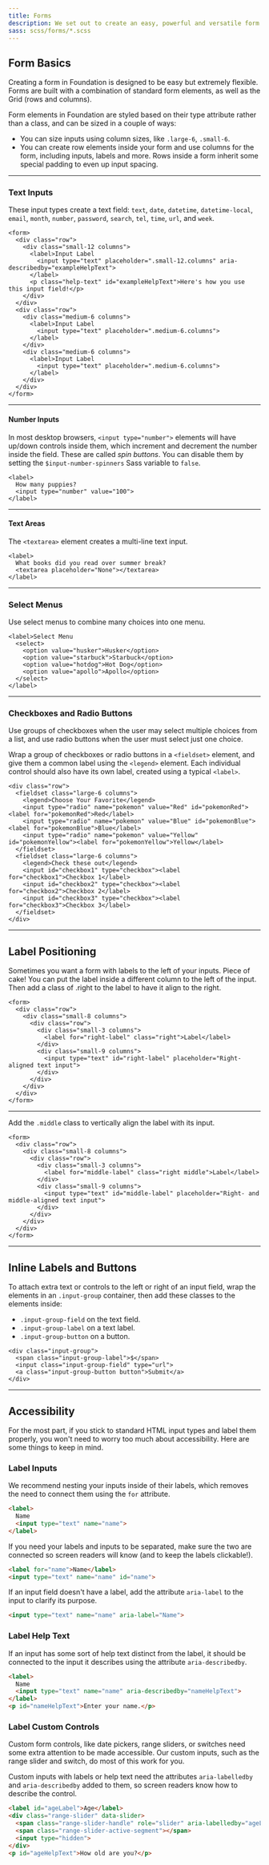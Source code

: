 ```yaml
---
title: Forms
description: We set out to create an easy, powerful and versatile form layout system. A combination of form styles and the Foundation grid means you can do almost anything.
sass: scss/forms/*.scss
---
```


## Form Basics

Creating a form in Foundation is designed to be easy but extremely flexible. Forms are built with a combination of standard form elements, as well as the Grid (rows and columns).

Form elements in Foundation are styled based on their type attribute rather than a class, and can be sized in a couple of ways:

- You can size inputs using column sizes, like `.large-6`, `.small-6`.
- You can create row elements inside your form and use columns for the form, including inputs, labels and more. Rows inside a form inherit some special padding to even up input spacing.

---

### Text Inputs

These input types create a text field: `text`, `date`, `datetime`, `datetime-local`, `email`, `month`, `number`, `password`, `search`, `tel`, `time`, `url`, and `week`.

```html_example
<form>
  <div class="row">
    <div class="small-12 columns">
      <label>Input Label
        <input type="text" placeholder=".small-12.columns" aria-describedby="exampleHelpText">
      </label>
      <p class="help-text" id="exampleHelpText">Here's how you use this input field!</p>
    </div>
  </div>
  <div class="row">
    <div class="medium-6 columns">
      <label>Input Label
        <input type="text" placeholder=".medium-6.columns">
      </label>
    </div>
    <div class="medium-6 columns">
      <label>Input Label
        <input type="text" placeholder=".medium-6.columns">
      </label>
    </div>
  </div>
</form>
```

---

#### Number Inputs

In most desktop browsers, `<input type="number">` elements will have up/down controls inside them, which increment and decrement the number inside the field. These are called *spin buttons*. You can disable them by setting the `$input-number-spinners` Sass variable to `false`.

```html_example
<label>
  How many puppies?
  <input type="number" value="100">
</label>
```

---

#### Text Areas

The `<textarea>` element creates a multi-line text input.

```html_example
<label>
  What books did you read over summer break?
  <textarea placeholder="None"></textarea>
</label>
```

---

### Select Menus

Use select menus to combine many choices into one menu.

```html_example
<label>Select Menu
  <select>
    <option value="husker">Husker</option>
    <option value="starbuck">Starbuck</option>
    <option value="hotdog">Hot Dog</option>
    <option value="apollo">Apollo</option>
  </select>
</label>
```

---

### Checkboxes and Radio Buttons

Use groups of checkboxes when the user may select multiple choices from a list, and use radio buttons when the user must select just one choice.

Wrap a group of checkboxes or radio buttons in a `<fieldset>` element, and give them a common label using the `<legend>` element. Each individual control should also have its own label, created using a typical `<label>`.

```html_example
<div class="row">
  <fieldset class="large-6 columns">
    <legend>Choose Your Favorite</legend>
    <input type="radio" name="pokemon" value="Red" id="pokemonRed"><label for="pokemonRed">Red</label>
    <input type="radio" name="pokemon" value="Blue" id="pokemonBlue"><label for="pokemonBlue">Blue</label>
    <input type="radio" name="pokemon" value="Yellow" id="pokemonYellow"><label for="pokemonYellow">Yellow</label>
  </fieldset>
  <fieldset class="large-6 columns">
    <legend>Check these out</legend>
    <input id="checkbox1" type="checkbox"><label for="checkbox1">Checkbox 1</label>
    <input id="checkbox2" type="checkbox"><label for="checkbox2">Checkbox 2</label>
    <input id="checkbox3" type="checkbox"><label for="checkbox3">Checkbox 3</label>
  </fieldset>
</div>
```

---

## Label Positioning

Sometimes you want a form with labels to the left of your inputs. Piece of cake! You can put the label inside a different column to the left of the input. Then add a class of .right to the label to have it align to the right.

```html_example
<form>
  <div class="row">
    <div class="small-8 columns">
      <div class="row">
        <div class="small-3 columns">
          <label for="right-label" class="right">Label</label>
        </div>
        <div class="small-9 columns">
          <input type="text" id="right-label" placeholder="Right-aligned text input">
        </div>
      </div>
    </div>
  </div>
</form>
```

---

Add the `.middle` class to vertically align the label with its input.

```html_example
<form>
  <div class="row">
    <div class="small-8 columns">
      <div class="row">
        <div class="small-3 columns">
          <label for="middle-label" class="right middle">Label</label>
        </div>
        <div class="small-9 columns">
          <input type="text" id="middle-label" placeholder="Right- and middle-aligned text input">
        </div>
      </div>
    </div>
  </div>
</form>
```

---

## Inline Labels and Buttons

To attach extra text or controls to the left or right of an input field, wrap the elements in an `.input-group` container, then add these classes to the elements inside:

- `.input-group-field` on the text field.
- `.input-group-label` on a text label.
- `.input-group-button` on a button.

```html_example
<div class="input-group">
  <span class="input-group-label">$</span>
  <input class="input-group-field" type="url">
  <a class="input-group-button button">Submit</a>
</div>
```

---

## Accessibility

For the most part, if you stick to standard HTML input types and label them properly, you won't need to worry too much about accessibility. Here are some things to keep in mind.

### Label Inputs

We recommend nesting your inputs inside of their labels, which removes the need to connect them using the `for` attribute.

```html
<label>
  Name
  <input type="text" name="name">
</label>
```

If you need your labels and inputs to be separated, make sure the two are connected so screen readers will know (and to keep the labels clickable!).

```html
<label for="name">Name</label>
<input type="text" name="name" id="name">
```

If an input field doesn't have a label, add the attribute `aria-label` to the input to clarify its purpose.

```html
<input type="text" name="name" aria-label="Name">
```

### Label Help Text

If an input has some sort of help text distinct from the label, it should be connected to the input it describes using the attribute `aria-describedby`.

```html
<label>
  Name
  <input type="text" name="name" aria-describedby="nameHelpText">
</label>
<p id="nameHelpText">Enter your name.</p>
```

### Label Custom Controls

Custom form controls, like date pickers, range sliders, or switches need some extra attention to be made accessible. Our custom inputs, such as the range slider and switch, do most of this work for you.

Custom inputs with labels or help text need the attributes `aria-labelledby` and `aria-describedby` added to them, so screen readers know how to describe the control.

```html
<label id="ageLabel">Age</label>
<div class="range-slider" data-slider>
  <span class="range-slider-handle" role="slider" aria-labelledby="ageLabel" aria-describedby="ageHelpText"></span>
  <span class="range-slider-active-segment"></span>
  <input type="hidden">
</div>
<p id="ageHelpText">How old are you?</p>
```
